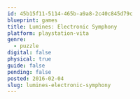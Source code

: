 ```yaml
---
id: 45b15f11-5114-465b-a9a8-2c40c845d79c
blueprint: games
title: Lumines: Electronic Symphony
platform: playstation-vita
genre:
  - puzzle
digital: false
physical: true
guide: false
pending: false
posted: 2016-02-04
slug: lumines-electronic-symphony
---
```

